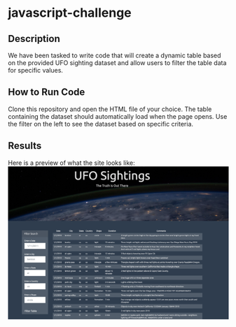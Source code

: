 # javascript-challenge

## Description
We have been tasked to write code that will create a dynamic table based on the provided UFO sighting dataset and allow users to filter the table data for specific values.

## How to Run Code
Clone this repository and open the HTML file of your choice. The table containing the dataset should automatically load when the page opens. Use the filter on the left to see the dataset based on specific criteria.

## Results
Here is a preview of what the site looks like:
![Preview](site_preview.png)